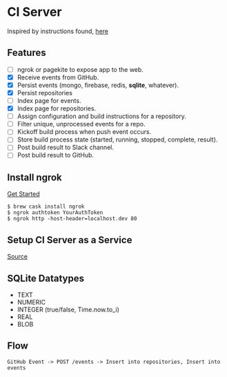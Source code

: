 # CI Server

Inspired by instructions found, [here](https://developer.github.com/v3/guides/building-a-ci-server/)

## Features

* [ ] ngrok or pagekite to expose app to the web.
* [x] Receive events from GitHub.
* [x] Persist events (mongo, firebase, redis, **sqlite**, whatever).
* [x] Persist repositories
* [ ] Index page for events.
* [x] Index page for repositories.
* [ ] Assign configuration and build instructions for a repository.
* [ ] Filter unique, unprocessed events for a repo.
* [ ] Kickoff build process when push event occurs.
* [ ] Store build process state (started, running, stopped, complete, result).
* [ ] Post build result to Slack channel.
* [ ] Post build result to GitHub.

## Install ngrok

[Get Started](https://dashboard.ngrok.com/get-started)

```
$ brew cask install ngrok
$ ngrok authtoken YourAuthToken
$ ngrok http -host-header=localhost.dev 80
```

## Setup CI Server as a Service

[Source](https://blog.frd.mn/how-to-set-up-proper-startstop-services-ubuntu-debian-mac-windows/)

## SQLite Datatypes

* TEXT
* NUMERIC
* INTEGER (true/false, Time.now.to_i)
* REAL
* BLOB

## Flow

```
GitHub Event -> POST /events -> Insert into repositories, Insert into events
```
